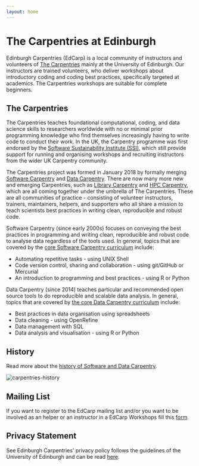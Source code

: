 ```yaml
---
layout: home
---
```


# The Carpentries at Edinburgh
Edinburgh Carpentries (EdCarp) is a local community of instructors and volunteers of [The Carpentries](https://carpentries.org/) mainly at the University of Edinburgh. Our instructors are trained volunteers, who deliver workshops about introductory coding and coding best practices, specifically targeted at academics. The Carpentries workshops are suitable for complete beginners.

## The Carpentries
The Carpentries teaches foundational computational, coding, and data science skills to researchers worldwide with no or minimal prior
programming knowledge who find themselves increasingly having to write code to conduct their work. In the UK, the Carpentry programme was first endorsed by the
[Software Sustainability Institute (SSI)](https://software.ac.uk/), which still provide support for running and organising workshops and recruiting instructors
from the wider UK Carpentry community.

The Carpentries project was formed in January 2018 by formally merging [Software Carpentry](https://software-carpentry.org/) and [Data Carpentry](http://www.datacarpentry.org/).
There are now many more new and emerging Carpentries, such as [Library Carpentry](https://librarycarpentry.github.io/) and [HPC Carpentry](https://hpc-carpentry.github.io/),
which are all coming together under the umbrella of The Carpentries. These are all communities of practice - consisting of volunteer instructors, trainers, maintainers, helpers,
and supporters who all share a mission to teach scientists best practices in writing clean, reproducible and robust code.

Software Carpentry (since early 2000s) focuses on conveying the best practices in programming and writing clean, reproducible and robust code to analyse data regardless of the tools used. In general, topics that are covered by the [core Software Carpentry curriculum](https://software-carpentry.org/lessons/) include:

- Automating repetitive tasks - using UNIX Shell
- Code version control, sharing and collaboration - using git/GitHub or Mercurial
- An introduction to programming and best practices - using R or Python

Data Carpentry (since 2014) teaches particular and recommended open source tools to do reproducible and scalable data analysis. In general, topics that are covered by [the core Data Carpentry curriculum](http://www.datacarpentry.org/lessons/) include:

- Best practices in data organisation using spreadsheets
- Data cleaning - using OpenRefine
- Data management with SQL
- Data analysis and visualisation - using R or Python

## History
Read more about the [history of Software and Data Carpentry](https://software-carpentry.org/scf/history/).

![carpentries-history](https://software-carpentry.org/files/2017/SWCDChistory.png "A brief history of Software and Data Carpentry")

## Mailing List 
If you want to register to the EdCarp mailing list and/or you want to be involved as an helper or an instructor in a EdCarp Workshops fill this [form](http://eepurl.com/gl4MsX).

## Privacy Statement
See Edinburgh Carpentries' privacy policy follows the guidelines of the University of Edinburgh and can be read [here](https://docs.google.com/document/d/12oBSoSSB9chKWQ3dbK6BbK2y1ouLn1FPI185bTQi2ig).

